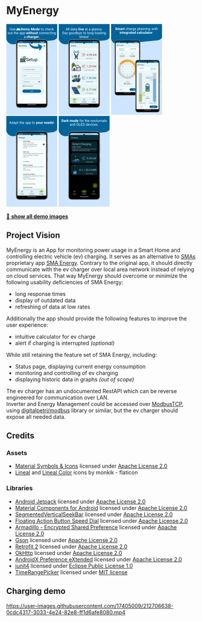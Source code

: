 # MyEnergy

<img src="demo/1_login.png" alt="Use Demo Mode to check out the app without connecting a charger." width="135"> <img src="demo/2_status.png" alt="All data live at a glance. Say goodbye to long loading times!" width="135"> <img src="demo/5_smart_charging.png" alt="Smart charge planning with integrated calculator." width="135"> <img src="demo/6_settings.png" alt="Adapt the app to your needs!" width="135"> <img src="demo/7_dark_mode.png" alt="Dark mode for the nocturnals and OLED devices." width="135">

[📱 **show all demo images**](demo)

## Project Vision

MyEnergy is an App for monitoring power usage in a Smart Home and controlling electric vehicle (ev) charging.
It serves as an alternative to [SMAs](https://www.sma.de/) proprietary app [SMA Energy](https://play.google.com/store/apps/details?id=de.sma.energy).
Contrary to the original app, it should directly communicate with the ev charger over local area network instead of relying on cloud services.
That way MyEnergy should overcome or minimize the following usability deficiencies of SMA Energy: 

* long response times
* display of outdated data
* refreshing of data at low rates

Additionally the app should provide the following features to improve the user experience:

* intuitive calculator for ev charge  
* alert if charging is interrupted _(optional)_  

While still retaining the feature set of SMA Energy, including:

* Status page, displaying current energy consumption
* monitoring and controlling of ev charging
* displaying historic data in graphs _(out of scope)_

The ev charger has an undocumented RestAPI which can be reverse engineered for communication over LAN.  
Inverter and Energy Management could be accessed over [ModbusTCP](https://en.wikipedia.org/wiki/Modbus), using [digitalpetri/modbus](https://github.com/digitalpetri/modbus) library or similar, but the ev charger should expose all needed data.

## Credits

### Assets
* [Material Symbols & Icons](https://fonts.google.com/icons) licensed under [Apache License 2.0](https://github.com/google/material-design-icons/blob/master/LICENSE)
* [Lineal](https://www.flaticon.com/authors/aphiradee/lineal) and [Lineal Color](https://www.flaticon.com/authors/aphiradee/lineal-color) icons by monkik - flaticon

### Libraries
* [Android Jetpack](https://github.com/androidx/androidx) licensed under [Apache License 2.0](https://github.com/androidx/androidx/blob/androidx-main/LICENSE.txt)
* [Material Components for Android](https://github.com/material-components/material-components-android) licensed under [Apache License 2.0](https://github.com/material-components/material-components-android/blob/master/LICENSE)
* [SegmentedVerticalSeekBar](https://github.com/smartSenseSolutions/SegmentedVerticalSeekBarDemo/) licensed under [Apache License 2.0](https://github.com/smartSenseSolutions/SegmentedVerticalSeekBarDemo/blob/main/LICENSE)
* [Floating Action Button Speed Dial](https://github.com/leinardi/FloatingActionButtonSpeedDial) licensed under [Apache License 2.0](https://github.com/leinardi/FloatingActionButtonSpeedDial/blob/release/LICENSE)
* [Armadillo - Encrypted Shared Preference](https://github.com/patrickfav/armadillo) licensed under [Apache License 2.0](https://github.com/patrickfav/armadillo/blob/master/LICENSE)
* [Gson](https://github.com/google/gson/) licensed under [Apache License 2.0](https://github.com/google/gson/blob/master/LICENSE)
* [Retrofit 2](https://github.com/square/retrofit) licensed under [Apache License 2.0](https://github.com/square/retrofit/blob/master/LICENSE.txt)
* [OkHttp](https://github.com/square/okhttp) licensed under [Apache License 2.0](https://github.com/square/okhttp/blob/master/LICENSE.txt)
* [AndroidX Preference eXtended](https://github.com/takisoft/preferencex-android) licensed under [Apache License 2.0](https://github.com/takisoft/preferencex-android/blob/master/LICENSE)
* [junit4](https://github.com/junit-team/junit4) licensed under [Eclipse Public License 1.0](https://github.com/junit-team/junit4/blob/main/LICENSE-junit.txt)
* [TimeRangePicker](https://github.com/Droppers/TimeRangePicker) licensed under [MIT license](https://github.com/Droppers/TimeRangePicker/blob/main/LICENSE)

## Charging demo

https://user-images.githubusercontent.com/17405009/212706638-0cdc4317-3033-4e24-82e8-ff1d6afe8080.mp4

